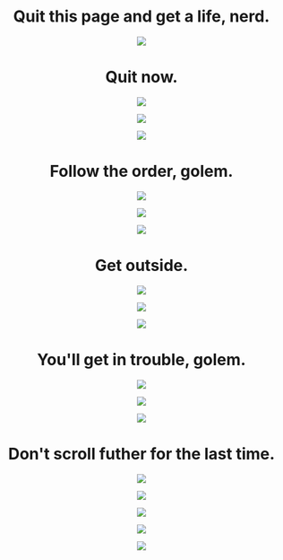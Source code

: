 <h1 align="center">Quit this page and get a life, nerd.</h1>
<p align="center"><img src="https://cdni.rbth.com/rbthmedia/images/2021.03/original/603dffb415e9f973ad1b4243.jpg"/></p>
<h1 align="center">Quit now.</h1>
<p align="center"><img src="https://manciniworldwide.com/wp-content/uploads/2019/02/invisible-png.png"/></p>
<p align="center"><img src="https://manciniworldwide.com/wp-content/uploads/2019/02/invisible-png.png"/></p>
<p align="center"><img src="https://manciniworldwide.com/wp-content/uploads/2019/02/invisible-png.png"/></p>
<h1 align="center">Follow the order, golem.</h1>
<p align="center"><img src="https://manciniworldwide.com/wp-content/uploads/2019/02/invisible-png.png"/></p>
<p align="center"><img src="https://manciniworldwide.com/wp-content/uploads/2019/02/invisible-png.png"/></p>
<p align="center"><img src="https://manciniworldwide.com/wp-content/uploads/2019/02/invisible-png.png"/></p>
<h1 align="center">Get outside.</h1>
<p align="center"><img src="https://manciniworldwide.com/wp-content/uploads/2019/02/invisible-png.png"/></p>
<p align="center"><img src="https://manciniworldwide.com/wp-content/uploads/2019/02/invisible-png.png"/></p>
<p align="center"><img src="https://manciniworldwide.com/wp-content/uploads/2019/02/invisible-png.png"/></p>
<h1 align="center">You'll get in trouble, golem.</h1>
<p align="center"><img src="https://manciniworldwide.com/wp-content/uploads/2019/02/invisible-png.png"/></p>
<p align="center"><img src="https://manciniworldwide.com/wp-content/uploads/2019/02/invisible-png.png"/></p>
<p align="center"><img src="https://manciniworldwide.com/wp-content/uploads/2019/02/invisible-png.png"/></p>
<h1 align="center">Don't scroll futher for the last time.</h1>
<p align="center"><img src="https://manciniworldwide.com/wp-content/uploads/2019/02/invisible-png.png"/></p>
<p align="center"><img src="https://manciniworldwide.com/wp-content/uploads/2019/02/invisible-png.png"/></p>
<p align="center"><img src="https://manciniworldwide.com/wp-content/uploads/2019/02/invisible-png.png"/></p>
<p align="center"><img src="https://i.ytimg.com/vi/qBVNzVp10gQ/maxresdefault.jpg"/></p>
<p align="center"><img src="https://i.ytimg.com/vi/-ZGlaAxB7nI/maxresdefault.jpg"/></p>
